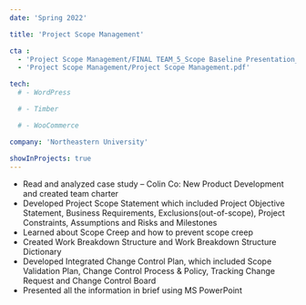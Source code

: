 ```yaml
---
date: 'Spring 2022'

title: 'Project Scope Management'

cta :
  - 'Project Scope Management/FINAL TEAM_5_Scope Baseline Presentation_PJM6005.pdf'   
  - 'Project Scope Management/Project Scope Management.pdf'

tech:
  # - WordPress

  # - Timber

  # - WooCommerce

company: 'Northeastern University'

showInProjects: true
---
```


- Read and analyzed case study – Colin Co: New Product Development and created team charter
- Developed Project Scope Statement which included Project Objective Statement, Business Requirements, Exclusions(out-of-scope), Project Constraints, Assumptions and Risks and Milestones
- Learned about Scope Creep and how to prevent scope creep
- Created Work Breakdown Structure and Work Breakdown Structure Dictionary 
- Developed Integrated Change Control Plan, which included Scope Validation Plan, Change Control Process & Policy, Tracking Change Request and Change Control Board
- Presented all the information in brief using MS PowerPoint
